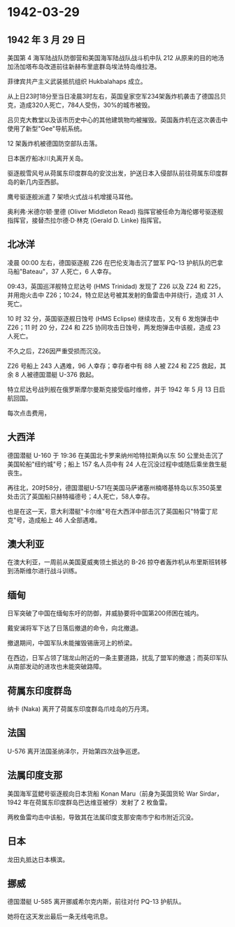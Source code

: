 # 1942-03-29

## 1942 年 3 月 29 日

美国第 4 海军陆战队防御营和美国海军陆战队战斗机中队 212
从原来的目的地汤加汤加塔布岛改道前往新赫布里底群岛埃法特岛维拉港。

菲律宾共产主义武装抵抗组织 Hukbalahaps 成立。

从上日23时18分至当日凌晨3时左右，英国皇家空军234架轰炸机袭击了德国吕贝克，造成320人死亡，784人受伤，30%的城市被毁。

吕贝克大教堂以及该市历史中心的其他建筑物均被摧毁。英国轰炸机在这次袭击中使用了新型"Gee"导航系统。

12 架轰炸机被德国防空部队击落。

日本医疗船冰川丸离开关岛。

驱逐舰雪风号从荷属东印度群岛的安汶出发，护送日本入侵部队前往荷属东印度群岛的新几内亚西部。

鹰号驱逐舰派遣 7 架喷火式战斗机增援马耳他。

奥利弗·米德尔顿·里德 (Oliver Middleton Read)
指挥官被任命为海伦娜号驱逐舰指挥官，接替杰拉尔德·D·林克 (Gerald D.
Linke) 指挥官。

## 北冰洋

凌晨 00:00 左右，德国驱逐舰 Z26 在巴伦支海击沉了盟军 PQ-13
护航队的巴拿马船"Bateau"，37 人死亡，6 人幸存。

09:43，英国巡洋舰特立尼达号 (HMS Trinidad) 发现了 Z26 以及 Z24 和
Z25，并用炮火击中 Z26；10:24，特立尼达号被其发射的鱼雷击中并绕行，造成
31 人死亡。

10 时 32 分，英国驱逐舰日蚀号 (HMS Eclipse) 继续攻击，又有 6 发炮弹击中
Z26；11 时 20 分，Z24 和 Z25 协同攻击日蚀号，两发炮弹击中该舰，造成 23
人死亡。

不久之后，Z26因严重受损而沉没。

Z26 号船上 243 人遇难，96 人幸存；幸存者中有 88 人被 Z24 和 Z25
救起，其余 8 人被德国潜艇 U-376 救起。

特立尼达号战列舰在俄罗斯摩尔曼斯克接受临时维修，并于 1942 年 5 月 13
日启航回国。

每次点击费用，

## 大西洋

德国潜艇 U-160 于 19:36 在美国北卡罗来纳州哈特拉斯角以东 50
公里处击沉了美国轮船"纽约城"号；船上 157 名人员中有 24
人在沉没过程中或随后乘坐救生艇丧生。

再往北，20时58分，德国潜艇U-571在美国马萨诸塞州楠塔基特岛以东350英里处击沉了英国船只赫特福德号；4人死亡，58人幸存。

也是在这一天，意大利潜艇"卡尔维"号在大西洋中部击沉了英国船只"特雷丁尼克"号，造成船上
46 人全部遇难。

## 澳大利亚

在澳大利亚，一周前从美国夏威夷领土抵达的 B-26
掠夺者轰炸机从布里斯班转移到汤斯维尔进行战斗训练。

## 缅甸

日军突破了中国在缅甸东吁的防御，并威胁要将中国第200师困在城内。

戴安澜将军下达了日落后撤退的命令，向北撤退。

撤退期间，中国军队未能摧毁锡唐河上的桥梁。

在西边，日军占领了瑞龙山附近的一条主要道路，扰乱了盟军的撤退；而英印军队从南部发动的进攻也未能突破路障。

## 荷属东印度群岛

纳卡 (Naka) 离开了荷属东印度群岛爪哇岛的万丹湾。

## 法国

U-576 离开法国圣纳泽尔，开始第四次战争巡逻。

## 法属印度支那

美国海军蓝鳃号驱逐舰向日本货船 Konan Maru（前身为英国货轮 War
Sirdar，1942 年在荷属东印度群岛巴达维亚被俘）发射了 2 枚鱼雷。

两枚鱼雷均击中该船，导致其在法属印度支那安南市宁和市附近沉没。

## 日本

龙田丸抵达日本横滨。

## 挪威

德国潜艇 U-585 离开挪威希尔克内斯，前往对付 PQ-13 护航队。

她将在这天发出最后一条无线电讯息。

